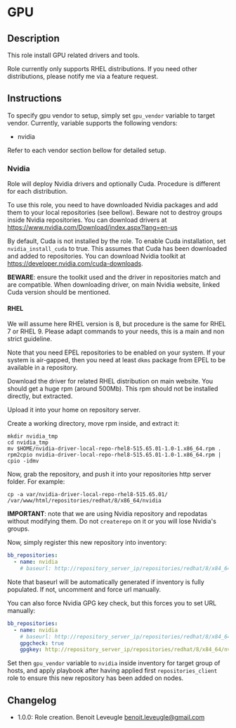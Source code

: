 # GPU

## Description

This role install GPU related drivers and tools.

Role currently only supports RHEL distributions. If you need other distributions, please notify me via a feature request.

## Instructions

To specify gpu vendor to setup, simply set `gpu_vendor` variable to target vendor. Currently,
variable supports the following vendors:

* nvidia

Refer to each vendor section bellow for detailed setup.

### Nvidia

Role will deploy Nvidia drivers and optionally Cuda.
Procedure is different for each distribution.

To use this role, you need to have downloaded Nvidia packages and add them
to your local repositories (see bellow). Beware not to destroy groups inside Nvidia repositories.
You can download drivers at https://www.nvidia.com/Download/index.aspx?lang=en-us

By default, Cuda is not installed by the role. To enable Cuda installation, set
`nvidia_install_cuda` to true. This assumes that Cuda has been downloaded and added to repositories.
You can download Nvidia toolkit at https://developer.nvidia.com/cuda-downloads.

**BEWARE**: ensure the toolkit used and the driver in repositories match and are compatible.
When downloading driver, on main Nvidia website, linked Cuda version should be mentioned.

#### RHEL

We will assume here RHEL version is 8, but procedure is the same for RHEL 7 or RHEL 9.
Please adapt commands to your needs, this is a main and non strict guideline.

Note that you need EPEL repositories to be enabled on your system.
If your system is air-gapped, then you need at least `dkms` package from EPEL to be available in a repository.

Download the driver for related RHEL distribution on main website.
You should get a huge rpm (around 500Mb).
This rpm should not be installed directly, but extracted.

Upload it into your home on repository server.

Create a working directory, move rpm inside, and extract it:

```
mkdir nvidia_tmp
cd nvidia_tmp
mv $HOME/nvidia-driver-local-repo-rhel8-515.65.01-1.0-1.x86_64.rpm .
rpm2cpio nvidia-driver-local-repo-rhel8-515.65.01-1.0-1.x86_64.rpm | cpio -idmv
```

Now, grab the repository, and push it into your repositories http server folder. For example:

```
cp -a var/nvidia-driver-local-repo-rhel8-515.65.01/ /var/www/html/repositories/redhat/8/x86_64/nvidia
```

**IMPORTANT**: note that we are using Nvidia repository and repodatas without modifying them.
Do not `createrepo` on it or you will lose Nvidia's groups.

Now, simply register this new repository into inventory:

```yaml
bb_repositories:
  - name: nvidia
    # baseurl: http://repository_server_ip/repositories/redhat/8/x84_64/nvidia/
```

Note that baseurl will be automatically generated if inventory is fully populated. If not, uncomment and force url manually.

You can also force Nvidia GPG key check, but this forces you to set URL manually:

```yaml
bb_repositories:
  - name: nvidia
    # baseurl: http://repository_server_ip/repositories/redhat/8/x84_64/nvidia/
    gpgcheck: true
    gpgkey: http://repository_server_ip/repositories/redhat/8/x84_64/nvidia/0149E63F.pub
```

Set then `gpu_vendor` variable to `nvidia` inside inventory for target group of hosts, and apply playbook after
having applied first `repositories_client` role to ensure this new repository has been added on nodes.

## Changelog

* 1.0.0: Role creation. Benoit Leveugle <benoit.leveugle@gmail.com>
